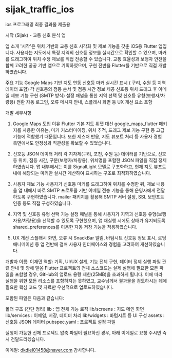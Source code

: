# sijak_traffic_ios
ios 프로그래밍 최종 결과물 제출용

시작 (Sijak) - 교통 신호 분석 앱

앱 소개
'시작'은 위치 기반의 교통 신호 시각화 및 제보 기능을 갖춘 iOS용 Flutter 앱입니다.
사용자는 지도에서 특정 지역의 신호등 정보를 실시간으로 확인할 수 있으며,
마커를 드래그하여 위치 수정 제보를 직접 전송할 수 있습니다.
교통 효율성과 보행자 안전을 함께 고려한 공공 기반 앱으로 기획하였으며,
구현 전반을 Flutter를 기반으로 직접 개발하였습니다.

주요 기능
Google Maps 기반 지도 연동
신호등 마커 실시간 표시 ( 구리, 수원 등 지역 데이터 포함)
각 신호등의 점등 순서 및 점등 시간 정보 제공
신호등 위치 드래그 후 이메일 제보 기능 구현 (SMTP 방식)
설정 패널을 통한 지역 선택 및 신호등 유형(보행자/차량용) 전환
자동 로그인, 오류 메시지 안내, 스플래시 화면 등 UX 개선 요소 포함


개발 세부사항
1. Google Maps 도입 이유
Flutter 기본 지도 위젯 대신 google_maps_flutter 패키지를 사용한 이유는,
마커 커스터마이징, 위치 추적, 드래그 제보 기능 구현 등 고급 기능에 적합했기 때문입니다.
또한 제스처 반응, 지도 뷰포트 처리 등 사용자 경험 측면에서도 안정성과 직관성을 확보할 수 있었습니다.

2. 신호등 JSON 데이터 처리
각 지자체(구리, 포천, 수원 등) 데이터를 기반으로,
신호등 위치, 점등 시간, 구분(보행자/차량용), 위치명을 포함한 JSON 파일을 직접 정제하였습니다.
앱 내부에서는 이를 SignalLight 모델로 구조화하고,
현재 지도 뷰포트 내에 해당되는 마커만 실시간 계산하여 표시하는 구조로 최적화하였습니다.

3. 사용자 제보 기능
사용자가 신호등 마커를 드래그하여 위치를 수정한 뒤,
제보 내용을 앱 내에서 바로 SMTP 프로토콜 기반 이메일 전송 기능을 통해 운영자에게 전달하도록 구현하였습니다.
mailer 패키지를 활용해 SMTP 서버 설정, SSL 보안포트 인증 등도 직접 구성하였습니다.

4. 지역 및 신호등 유형 선택 기능
설정 패널을 통해 사용자가 지역과 신호등 유형(보행자용/차량용)을 선택할 수 있도록 구현했으며,
앱 재실행 시에도 상태가 유지되도록 shared_preferences를 이용한 자동 저장 기능을 적용하였습니다.

5. UX 개선
스플래시 화면, 오류 시 SnackBar 알림, 바텀시트 신호등 정보 표시,
로딩 애니메이션 등 앱 전반에 걸쳐 사용자 인터페이스와 경험을 고려하여 개선하였습니다.

개발자
이름: 이재민
역할: 기획, UI/UX 설계, 기능 전체 구현, 데이터 정제
실행 파일 관련 안내 및 양해 말씀
Flutter 프로젝트의 전체 소스코드는 실제 실행에 필요한 모든 파일을 포함할 경우,
GitHub의 업로드 용량 제한(25MB)을 초과하게 됩니다.
이에 따라 실행을 위한 모든 리소스를 포함하지는 못하였고,
교수님께서 결과물을 검토하시는 데에 필요한 핵심 코드 및 자료만 우선적으로 업로드하였습니다.

포함된 파일은 다음과 같습니다:

폴더 구조 (간단 정리)
lib : 앱 전체 기능 로직
lib/screens : 지도 메인 화면
lib/services : 이메일, 저장, 데이터 처리
lib/widgets : 바텀시트 등 UI 구성
assets : 신호등 JSON 데이터
pubspec.yaml : 프로젝트 설정 파일


실행이 가능한 전체 프로젝트 압축 파일이 필요하신 경우,
아래 이메일로 요청 주시면 즉시 전달드리겠습니다.

이메일: dkdlel01458@naver.com
감사합니다.
